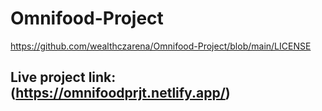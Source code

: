 ﻿# Omnifood-Project
 https://github.com/wealthczarena/Omnifood-Project/blob/main/LICENSE
 
## Live project link: (https://omnifoodprjt.netlify.app/)
